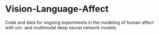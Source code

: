 # Vision-Language-Affect
Code and data for ongoing experiments in the modeling of human affect with uni- and mutlimodal deep neural network models.
